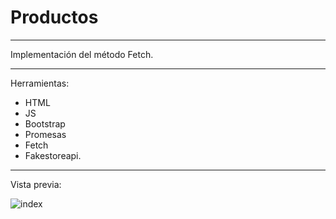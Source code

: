 # Productos

---

Implementación del método Fetch.

---

Herramientas:
- HTML
- JS
- Bootstrap
- Promesas
- Fetch
- Fakestoreapi.

---

Vista previa: 

![index]()
